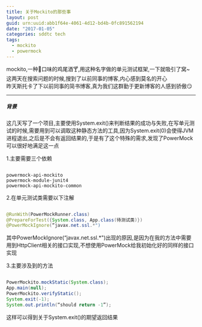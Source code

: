 ```yaml
---
title: 关于Mockito的那些事
layout: post
guid: urn:uuid:abb1f64e-4061-4d12-bd4b-0fc891562194
date: "2017-01-05"
categories: sddtc tech
tags:
  - mockito
  - powermock
---
```



mockito,一种🌿口味的鸡尾酒🍸,用这种名字做的单元测试框架,一下就吸引了窝~  
这两天在搜索问题的时候,搜到了以前同事的博客,内心感到莫名的开心  
昨天斯托卡了下以前同事的简书博客,真为我们这群勤于更新博客的人感到骄傲😏  

---

##### 背景  
这几天写了一个项目,主要使用System.exit()来判断结果的成功与失败,在写单元测试的时候,需要用到可以调取这种静态方法的工具,因为System.exit(0)会使得JVM进程退出,之后是不会有返回结果的,于是有了这个特殊的需求,发现了PowerMock可以很好地满足这一点  

1.主要需要三个依赖  

```vim

powermock-api-mockito
powermock-module-junit4
powermock-api-mockito-common

```

2.在单元测试类需要以下注解  

```java

@RunWith(PowerMockRunner.class)
@PrepareForTest({System.class, App.class(待测试类)})
@PowerMockIgnore(“javax.net.ssl.*")

```

其中PowerMockIgnore(“javax.net.ssl.*")出现的原因,是因为在我的方法中需要用到HttpClient相关的接口实现,不想使用PowerMock给我初始化好的同样的接口实现  

3.主要涉及到的方法  

```java

PowerMockito.mockStatic(System.class);
App.main(null);
PowerMockito.verifyStatic();
System.exit(-1);
System.out.println(“should return -1”);


```

这样可以得到关于System.exit()的期望返回结果
